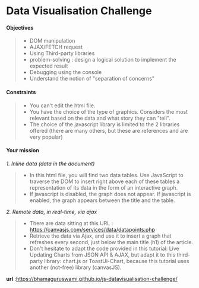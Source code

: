 #  Data Visualisation Challenge
#### Objectives
> - DOM manipulation
> - AJAX/FETCH request
> - Using Third-party libraries
> - problem-solving : design a logical solution to implement the expected result
 > - Debugging using the console
> - Understand the notion of "separation of concerns"
#### Constraints
> -  You can't edit the html file.
> -  You have the choice of the type of graphics. Considers the most relevant based on the data and what story they can "tell".
> -  The choice of the javascript library is limited to the 2 libraries offered (there are many others, but these are references and are very popular)
#### Your mission

*1. Inline data (data in the document)*
> -  In this html file, you will find two data tables. Use JavaScript to traverse the DOM to insert right above each of these tables a representation of its data in the form of an interactive graph.
> -  If javascript is disabled, the graph does not appear. If javascript is enabled, the graph appears between the title and the table.

*2. Remote data, in real-time, via ajax*
> -  There are data sitting at this URL : https://canvasjs.com/services/data/datapoints.php
> -  Retrieve the data via Ajax, and use it to insert a graph that refreshes every second, just below the main title (h1) of the article.
> -  Don't hesitate to adapt the code provided in this tutorial: Live Updating Charts from JSON API & AJAX, but adapt it to this third-party library: chart.js or ToastUi-Chart, because this tutorial uses another (not-free) library (canvasJS).

**url** :https://bhamaguruswami.github.io/js-datavisualisation-challenge/


